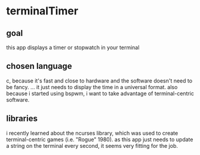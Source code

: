 # terminalTimer

## goal
this app displays a timer or stopwatch in your terminal

## chosen language
c, because it's fast and close to hardware and the software doesn't need to be fancy.
... it just needs to display the time in a universal format.
also because i started using bspwm, i want to take advantage of terminal-centric software.

## libraries
i recently learned about the ncurses library, which was used to create terminal-centric games (i.e. "Rogue" 1980).
as this app just needs to update a string on the terminal every second, it seems very fitting for the job.


